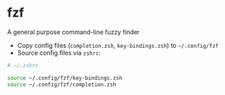 # fzf

A general purpose command-line fuzzy finder

- Copy config files (`completion.zsh`, `key-bindings.zsh`) to `~/.config/fzf`
- Source config files via `zshrc`:

```zsh
# ~/.zshrc

source ~/.config/fzf/key-bindings.zsh
source ~/.config/fzf/completion.zsh
```
